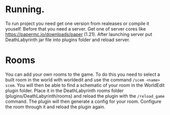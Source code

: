 # Running.
To run project you need get one version from realeases or compile it youself. Before that you need a server. Get one of server cores like https://papermc.io/downloads/paper (1.21). After launching server put DeathLabyrinth jar file into plugins folder and reload server.

# Rooms
You can add your own rooms to the game. To do this you need to select a built room in the world with worldedit and use the command `/scem <name> scem`. You will then be able to find a schematic of your room in the WorldEdit plugin folder. Place it in the DeathLabyrinth rooms folder (plugins/DeathLabyrinth/rooms) and reload the plugin with the `/reload_game` command. The plugin will then generate a config for your room. Configure the room through it and reload the plugin again.
